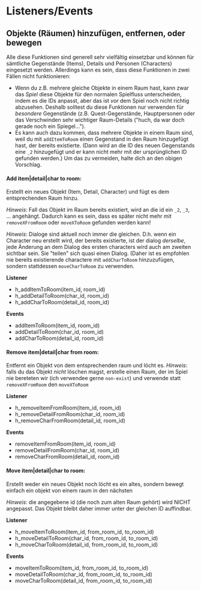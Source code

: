 # Listeners/Events

## Objekte (Räumen) hinzufügen, entfernen, oder bewegen
Alle diese Funktionen sind generell sehr vielfältig einsetzbar und können für
sämtliche Gegenstände (Items), Details und Personen (Characters) eingesetzt
werden.
Allerdings kann es sein, dass diese Funktionen in zwei Fällen nicht
funktionieren: 
- Wenn du z.B. mehrere gleiche Objekte in einem Raum hast, kann zwar das *Spiel*
  diese Objekte für den normalen Spielfluss unterscheiden, indem es die IDs
  anpasst, aber das ist *vor* dem Spiel noch nicht richtig abzusehen. 
  Deshalb solltest du diese Funktionen nur verwenden für *besondere* Gegenstände (z.B.
  Quest-Gegenstände, Hauptpersonen oder das Verschwinden sehr wichtiger Raum-Details 
  ("huch, da war doch gerade noch ein Spiegel..."). 
- Es kann auch dazu kommen, dass mehrere Objekte in einem Raum sind, weil du mit
  `addItemToRoom` einen Gegenstand in den Raum hinzugefügt hast, der bereits
  existierte. (Dann wird an die ID des neuen Gegenstands eine `_2` hinzugefügt und er kann
  nicht mehr mit der ursprünglichen ID gefunden werden.) Um das zu vermeiden,
  halte dich an den obigen Vorschlag.

#### Add item|detail|char to room: 
Erstellt ein neues Objekt (Item, Detail, Character) und fügt es dem entsprechenden Raum hinzu. 

*Hinweis*: Fall das Objekt im Raum bereits existiert, wird an die id ein `_2`, `_3`, ...
angehängt. Dadurch kann es sein, dass es später nicht mehr mit `removeXFromRoom`
oder `moveXToRoom` gefunden werden kann!

*Hinweis*: Dialoge sind aktuell noch immer die gleichen. D.h. wenn ein Character
neu erstellt wird, der bereits existierte, ist der dialog *derselbe*, jede
Änderung an dem Dialog des ersten characters wird auch am zweiten sichtbar sein.
Sie "teilen" sich quasi einen Dialog. (Daher ist es empfohlen nie bereits
existierende charactere mit `addCharToRoom` hinzuzufügen, sondern stattdessen
`moveCharToRoom` zu verwenden.

**Listener** 
- h_addItemToRoom(item_id, room_id)
- h_addDetailToRoom(char_id, room_id)
- h_addCharToRoom(detail_id, room_id)

**Events**
- addItemToRoom(item_id, room_id)
- addDetailToRoom(char_id, room_id)
- addCharToRoom(detail_id, room_id)


#### Remove item|detail|char from room: 
Entfernt ein Objekt von dem entsprechenden raum und löcht es. 
*Hinweis*: falls du das Objekt *nicht* löschen magst, erstelle einen Raum, der
im Spiel nie bereteten wir (ich verwendee gerne `non-exist`) und verwende statt
`removeXFromRoom` den `moveXToRoom`

**Listener** 
- h_removeItemFromRoom(item_id, room_id)
- h_removeDetailFromRoom(char_id, room_id)
- h_removeCharFromRoom(detail_id, room_id)

**Events**
- removeItemFromRoom(item_id, room_id)
- removeDetailFromRoom(char_id, room_id)
- removeCharFromRoom(detail_id, room_id)

#### Move item|detail|char to room:
Erstellt weder ein neues Objekt noch löcht es ein altes, sondern bewegt
einfach ein objekt von einem raum in den nächsten

*Hinweis*: die angegebene id (die noch zum alten Raum gehört) wird NICHT angepasst. 
Das Objekt bleibt daher immer unter der gleichen ID auffindbar.

**Listener** 
- h_moveItemToRoom(item_id, from_room_id, to_room_id)
- h_moveDetailToRoom(char_id, from_room_id, to_room_id)
- h_moveCharToRoom(detail_id, from_room_id, to_room_id)

**Events**
- moveItemToRoom(item_id, from_room_id, to_room_id)
- moveDetailToRoom(char_id, from_room_id, to_room_id)
- moveCharToRoom(detail_id, from_room_id, to_room_id)
